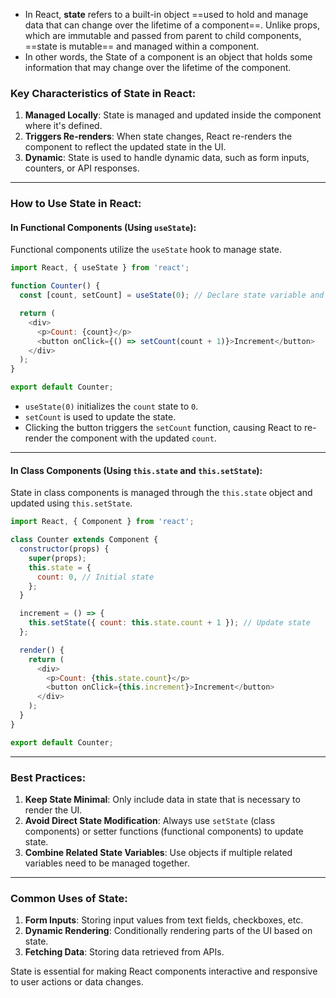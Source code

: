 	
- In React, **state** refers to a built-in object ==used to hold and manage data that can change over the lifetime of a component==. Unlike props, which are immutable and passed from parent to child components, ==state is mutable== and managed within a component.
- In other words, the State of a component is an object that holds some information that may change over the lifetime of the component.

### Key Characteristics of State in React:

1. **Managed Locally**: State is managed and updated inside the component where it's defined.
2. **Triggers Re-renders**: When state changes, React re-renders the component to reflect the updated state in the UI.
3. **Dynamic**: State is used to handle dynamic data, such as form inputs, counters, or API responses.

---

### How to Use State in React:

#### In Functional Components (Using `useState`):

Functional components utilize the `useState` hook to manage state.

```javascript
import React, { useState } from 'react';

function Counter() {
  const [count, setCount] = useState(0); // Declare state variable and setter

  return (
    <div>
      <p>Count: {count}</p>
      <button onClick={() => setCount(count + 1)}>Increment</button>
    </div>
  );
}

export default Counter;
```

- `useState(0)` initializes the `count` state to `0`.
- `setCount` is used to update the state.
- Clicking the button triggers the `setCount` function, causing React to re-render the component with the updated `count`.

---

#### In Class Components (Using `this.state` and `this.setState`):

State in class components is managed through the `this.state` object and updated using `this.setState`.

```javascript
import React, { Component } from 'react';

class Counter extends Component {
  constructor(props) {
    super(props);
    this.state = {
      count: 0, // Initial state
    };
  }

  increment = () => {
    this.setState({ count: this.state.count + 1 }); // Update state
  };

  render() {
    return (
      <div>
        <p>Count: {this.state.count}</p>
        <button onClick={this.increment}>Increment</button>
      </div>
    );
  }
}

export default Counter;
```

---

### Best Practices:

1. **Keep State Minimal**: Only include data in state that is necessary to render the UI.
2. **Avoid Direct State Modification**: Always use `setState` (class components) or setter functions (functional components) to update state.
3. **Combine Related State Variables**: Use objects if multiple related variables need to be managed together.

---

### Common Uses of State:

1. **Form Inputs**: Storing input values from text fields, checkboxes, etc.
2. **Dynamic Rendering**: Conditionally rendering parts of the UI based on state.
3. **Fetching Data**: Storing data retrieved from APIs.

State is essential for making React components interactive and responsive to user actions or data changes.
